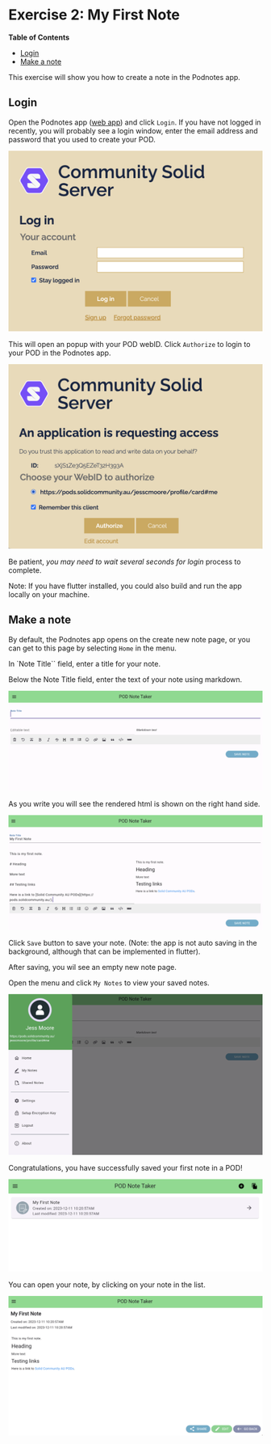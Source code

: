 # Exercise 2: My First Note

**Table of Contents**

- [Login](#login)
- [Make a note](#make_note)


This exercise will show you how to create a note in the Podnotes app.


## Login<a name="login"></a>

Open the Podnotes app ([web app](https://Podnotes.solidcommunity.au/)) and click `Login`. If you have not logged in recently, you will probably see a login window, enter the email address and password that you used to create your POD.

![POD login](../assets/images/server_login_popup.png)

This will open an popup with your POD webID. Click `Authorize` to login to your POD in the Podnotes app.

![POD authorization](../assets/images/server_pod_auth_popup.png)

Be patient, *you may need to wait several seconds for login* process to complete.

Note: If you have flutter installed, you could also build and run the app locally on your machine.



## Make a note<a name="make_note"></a>

By default, the Podnotes app opens on the create new note page, or you can get to this page by selecting `Home` in the menu.

In `Note Title`` field, enter a title for your note.

Below the Note Title field, enter the text of your note using markdown.

![New Note](../assets/images/new_note_empty.png)


As you write you will see the rendered html is shown on the right hand side.


![Note in Progress](../assets/images/new_note_draft.png)

Click `Save` button to save your note. (Note: the app is not auto saving in the background, although that can be implemented in flutter).

After saving, you wil see an empty new note page.

Open the menu and click `My Notes` to view your saved notes.

![Menu](../assets/images/podnotes_menu.png)

Congratulations, you have successfully saved your first note in a POD!

![My Notes list](../assets/images/my_notes_list.png)

You can open your note, by clicking on your note in the list.

![Opened saved note](../assets/images/opening_saved_note.png)
